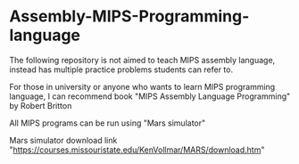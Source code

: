 # Assembly-MIPS-Programming-language

The following repository is not aimed to teach MIPS assembly language, instead has multiple practice problems students can refer to.

For those in university or anyone who wants to learn MIPS programming language, I can recommend book "MIPS Assembly Language Programming" by Robert Britton

All MIPS programs can be run using "Mars simulator" 

Mars simulator download link "https://courses.missouristate.edu/KenVollmar/MARS/download.htm"
